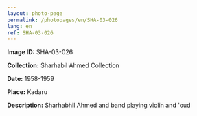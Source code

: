 ```yaml
---
layout: photo-page
permalink: /photopages/en/SHA-03-026
lang: en
ref: SHA-03-026
---
```


**Image ID:** SHA-03-026

**Collection:** Sharhabil Ahmed Collection

**Date:** 1958-1959

**Place:** Kadaru

**Description:** Sharhabhil Ahmed and band playing violin and 'oud

